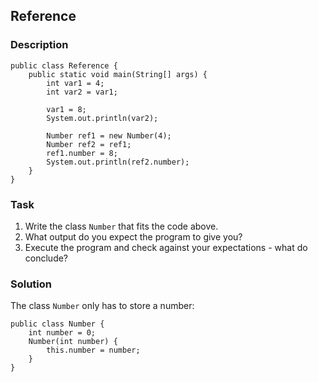 ## Reference

### Description
```
public class Reference {
	public static void main(String[] args) {
		int var1 = 4;
		int var2 = var1;

		var1 = 8;
		System.out.println(var2);

		Number ref1 = new Number(4);
		Number ref2 = ref1;
		ref1.number = 8;
		System.out.println(ref2.number);
    }
}
```
### Task
1. Write the class `Number` that fits the code above.
2. What output do you expect the program to give you?
3. Execute the program and check against your expectations - what do conclude?

### Solution
The class `Number` only has to store a number:
```
public class Number {
	int number = 0;
	Number(int number) {
		this.number = number;
	}
}
```
